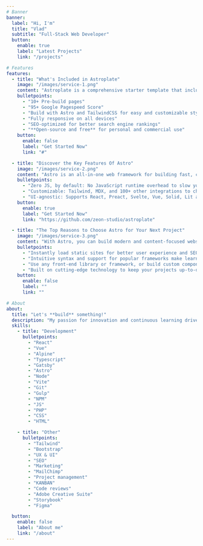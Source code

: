 ```yaml
---
# Banner
banner:
  label: "Hi, I'm"
  title: "Vlad"
  subtitle: "Full-Stack Web Developer"
  button:
    enable: true
    label: "Latest Projects"
    link: "/projects"

# Features
features:
  - title: "What's Included in Astroplate"
    image: "/images/service-1.png"
    content: "Astroplate is a comprehensive starter template that includes everything you need to get started with your Astro project. What's Included in Astroplate"
    bulletpoints:
      - "10+ Pre-build pages"
      - "95+ Google Pagespeed Score"
      - "Build with Astro and TailwindCSS for easy and customizable styling"
      - "Fully responsive on all devices"
      - "SEO-optimized for better search engine rankings"
      - "**Open-source and free** for personal and commercial use"
    button:
      enable: false
      label: "Get Started Now"
      link: "#"

  - title: "Discover the Key Features Of Astro"
    image: "/images/service-2.png"
    content: "Astro is an all-in-one web framework for building fast, content-focused websites. It offers a range of exciting features for developers and website creators. Some of the key features are:"
    bulletpoints:
      - "Zero JS, by default: No JavaScript runtime overhead to slow you down."
      - "Customizable: Tailwind, MDX, and 100+ other integrations to choose from."
      - "UI-agnostic: Supports React, Preact, Svelte, Vue, Solid, Lit and more."
    button:
      enable: true
      label: "Get Started Now"
      link: "https://github.com/zeon-studio/astroplate"

  - title: "The Top Reasons to Choose Astro for Your Next Project"
    image: "/images/service-3.png"
    content: "With Astro, you can build modern and content-focused websites without sacrificing performance or ease of use."
    bulletpoints:
      - "Instantly load static sites for better user experience and SEO."
      - "Intuitive syntax and support for popular frameworks make learning and using Astro a breeze."
      - "Use any front-end library or framework, or build custom components, for any project size."
      - "Built on cutting-edge technology to keep your projects up-to-date with the latest web standards."
    button:
      enable: false
      label: ""
      link: ""

# About
about:
  title: "Let's **build** something!"
  description: "My passion for innovation and continuous learning drives me to stay at the forefront of the industry, delivering high-quality solutions that exceed expectations and contribute to the success of every project I undertake."
  skills:
    - title: "Development"
      bulletpoints:
        - "React"
        - "Vue"
        - "Alpine"
        - "Typescript"
        - "Gatsby"
        - "Astro"
        - "Node"
        - "Vite"
        - "Git"
        - "Gulp"
        - "NPM"
        - "JS"
        - "PHP"
        - "CSS"
        - "HTML"

    - title: "Other"
      bulletpoints:
        - "Tailwind"
        - "Bootstrap"
        - "UX & UI"
        - "SEO"
        - "Marketing"
        - "MailChimp"
        - "Project management"
        - "KANBAN"
        - "Code reviews"
        - "Adobe Creative Suite"
        - "Storybook"
        - "Figma"

  button:
    enable: false
    label: "About me"
    link: "/about"
---
```


